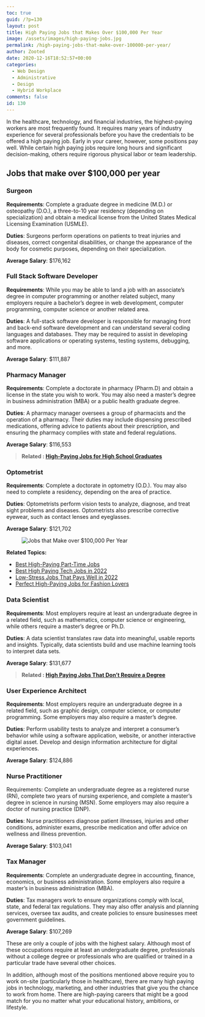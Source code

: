 ```yaml
---
toc: true
guid: /?p=130
layout: post
title: High Paying Jobs that Makes Over $100,000 Per Year
image: /assets/images/high-paying-jobs.jpg
permalink: /high-paying-jobs-that-make-over-100000-per-year/
author: Zooted
date: 2020-12-16T18:52:57+00:00
categories:
  - Web Design
  - Administrative
  - Design
  - Hybrid Workplace
comments: false
id: 130
---
```

In the healthcare, technology, and financial industries, the highest-paying workers are most frequently found. It requires many years of industry experience for several professionals before you have the credentials to be offered a high paying job. Early in your career, however, some positions pay well. While certain high paying jobs require long hours and significant decision-making, others require rigorous physical labor or team leadership.

## Jobs that make over $100,000 per year

### Surgeon

**Requirements**: Complete a graduate degree in medicine (M.D.) or osteopathy (D.O.), a three-to-10 year residency (depending on specialization) and obtain a medical license from the United States Medical Licensing Examination (USMLE).

**Duties**: Surgeons perform operations on patients to treat injuries and diseases, correct congenital disabilities, or change the appearance of the body for cosmetic purposes, depending on their specialization.

**Average Salary**: $176,162

### Full Stack Software Developer

**Requirements**: While you may be able to land a job with an associate’s degree in computer programming or another related subject, many employers require a bachelor’s degree in web development, computer programming, computer science or another related area.

**Duties**: A full-stack software developer is responsible for managing front and back-end software development and can understand several coding languages and databases. They may be required to assist in developing software applications or operating systems, testing systems, debugging, and more.

**Average Salary**: $111,887

### Pharmacy Manager

**Requirements**: Complete a doctorate in pharmacy (Pharm.D) and obtain a license in the state you wish to work. You may also need a master’s degree in business administration (MBA) or a public health graduate degree.

**Duties**: A pharmacy manager oversees a group of pharmacists and the operation of a pharmacy. Their duties may include dispensing prescribed medications, offering advice to patients about their prescription, and ensuring the pharmacy complies with state and federal regulations.

**Average Salary**: $116,553

> **Related : [High-Paying Jobs for High School Graduates](/high-paying-jobs-for-high-school-graduates/)**

### Optometrist

**Requirements**: Complete a doctorate in optometry (O.D.). You may also need to complete a residency, depending on the area of practice.

**Duties**: Optometrists perform vision tests to analyze, diagnose, and treat sight problems and diseases. Optometrists also prescribe corrective eyewear, such as contact lenses and eyeglasses.

**Average Salary**: $121,702

<figure class="wp-block-image size-large">

<img loading="lazy" width="829" height="447" src="/wp-content/uploads/2020/12/Jobs-that-Make-over-100000-Per-Year.png" alt="Jobs that Make over $100,000 Per Year" class="wp-image-131" srcset="/wp-content/uploads/2020/12/Jobs-that-Make-over-100000-Per-Year.png 829w, /wp-content/uploads/2020/12/Jobs-that-Make-over-100000-Per-Year-300x162.png 300w, /wp-content/uploads/2020/12/Jobs-that-Make-over-100000-Per-Year-768x414.png 768w" sizes="(max-width: 829px) 100vw, 829px" /> </figure> 

**Related Topics:**

* [Best High-Paying Part-Time Jobs](/best-high-paying-part-time-jobs/)
* [Best High Paying Tech Jobs in 2022](/high-paying-tech-jobs-in-2021/)
* [Low-Stress Jobs That Pays Well in 2022](/low-stress-jobs-that-pays-well-in-2022/)
* [Perfect High-Paying Jobs for Fashion Lovers](/perfect-high-paying-jobs-for-fashion-lovers/)

### Data Scientist

**Requirements**: Most employers require at least an undergraduate degree in a related field, such as mathematics, computer science or engineering, while others require a master’s degree or Ph.D.

**Duties**: A data scientist translates raw data into meaningful, usable reports and insights. Typically, data scientists build and use machine learning tools to interpret data sets.

**Average Salary**: $131,677

> **Related : [High Paying Jobs That Don’t Require a Degree](/high-paying-jobs-that-dont-require-a-degree/)**

### User Experience Architect

**Requirements**: Most employers require an undergraduate degree in a related field, such as graphic design, computer science, or computer programming. Some employers may also require a master’s degree.

**Duties**: Perform usability tests to analyze and interpret a consumer’s behavior while using a software application, website, or another interactive digital asset. Develop and design information architecture for digital experiences.

**Average Salary**: $124,886

### Nurse Practitioner

Requirements: Complete an undergraduate degree as a registered nurse (RN), complete two years of nursing experience, and complete a master’s degree in science in nursing (MSN). Some employers may also require a doctor of nursing practice (DNP).

**Duties**: Nurse practitioners diagnose patient illnesses, injuries and other conditions, administer exams, prescribe medication and offer advice on wellness and illness prevention.

**Average Salary**: $103,041

### Tax Manager

**Requirements**: Complete an undergraduate degree in accounting, finance, economics, or business administration. Some employers also require a master&#8217;s in business administration (MBA).

**Duties**: Tax managers work to ensure organizations comply with local, state, and federal tax regulations. They may also offer analysis and planning services, oversee tax audits, and create policies to ensure businesses meet government guidelines.

**Average Salary**: $107,269

These are only a couple of jobs with the highest salary. Although most of these occupations require at least an undergraduate degree, professionals without a college degree or professionals who are qualified or trained in a particular trade have several other choices.

In addition, although most of the positions mentioned above require you to work on-site (particularly those in healthcare), there are many high paying jobs in technology, marketing, and other industries that give you the chance to work from home. There are high-paying careers that might be a good match for you no matter what your educational history, ambitions, or lifestyle.